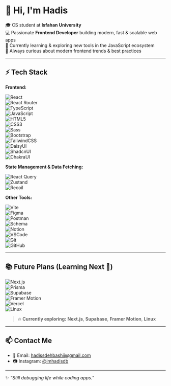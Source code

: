 # 👋 Hi, I'm Hadis  

🎓 CS student at **Isfahan University**  
💻 Passionate **Frontend Developer** building modern, fast & scalable web apps  
📖 Currently learning & exploring new tools in the JavaScript ecosystem  
🚀 Always curious about modern frontend trends & best practices  

---

## ⚡️ Tech Stack  

**Frontend:**  

![React](https://img.shields.io/badge/React-20232A?style=flat&logo=react&logoColor=61DAFB)  
![React Router](https://img.shields.io/badge/React_Router-CA4245?style=flat&logo=reactrouter&logoColor=white)  
![TypeScript](https://img.shields.io/badge/TypeScript-007ACC?style=flat&logo=typescript&logoColor=white)  
![JavaScript](https://img.shields.io/badge/JavaScript-F7DF1E?style=flat&logo=javascript&logoColor=black)  
![HTML5](https://img.shields.io/badge/HTML5-E34F26?style=flat&logo=html5&logoColor=white)  
![CSS3](https://img.shields.io/badge/CSS3-1572B6?style=flat&logo=css3&logoColor=white)  
![Sass](https://img.shields.io/badge/Sass-CC6699?style=flat&logo=sass&logoColor=white)  
![Bootstrap](https://img.shields.io/badge/Bootstrap-7952B3?style=flat&logo=bootstrap&logoColor=white)  
![TailwindCSS](https://img.shields.io/badge/Tailwind_CSS-38B2AC?style=flat&logo=tailwind-css&logoColor=white)  
![DaisyUI](https://img.shields.io/badge/DaisyUI-5A0EF8?style=flat&logo=daisyui&logoColor=white)  
![ShadcnUI](https://img.shields.io/badge/Shadcn_UI-000000?style=flat&logo=shadcnui&logoColor=white)  
![ChakraUI](https://img.shields.io/badge/Chakra_UI-319795?style=flat&logo=chakraui&logoColor=white)  

**State Management & Data Fetching:**  

![React Query](https://img.shields.io/badge/React_Query-FF4154?style=flat&logo=reactquery&logoColor=white)  
![Zustand](https://img.shields.io/badge/Zustand-593D88?style=flat&logo=zustand&logoColor=white)  
![Recoil](https://img.shields.io/badge/Recoil-3578E5?style=flat&logo=recoil&logoColor=white)  

**Other Tools:**  

![Vite](https://img.shields.io/badge/Vite-646CFF?style=flat&logo=vite&logoColor=white)  
![Figma](https://img.shields.io/badge/Figma-F24E1E?style=flat&logo=figma&logoColor=white)  
![Postman](https://img.shields.io/badge/Postman-FF6C37?style=flat&logo=postman&logoColor=white)  
![Schema](https://img.shields.io/badge/Schema-4285F4?style=flat&logo=json&logoColor=white)  
![Notion](https://img.shields.io/badge/Notion-000000?style=flat&logo=notion&logoColor=white)  
![VSCode](https://img.shields.io/badge/VS_Code-0078D4?style=flat&logo=visual-studio-code&logoColor=white)  
![Git](https://img.shields.io/badge/Git-F05032?style=flat&logo=git&logoColor=white)  
![GitHub](https://img.shields.io/badge/GitHub-181717?style=flat&logo=github&logoColor=white)  

---

## 📚 Future Plans (Learning Next 🚀)  

![Next.js](https://img.shields.io/badge/Next.js-000000?style=flat&logo=next.js&logoColor=white)  
![Prisma](https://img.shields.io/badge/Prisma-2D3748?style=flat&logo=prisma&logoColor=white)  
![Supabase](https://img.shields.io/badge/Supabase-3ECF8E?style=flat&logo=supabase&logoColor=white)  
![Framer Motion](https://img.shields.io/badge/Framer_Motion-0055FF?style=flat&logo=framer&logoColor=white)  
![Vercel](https://img.shields.io/badge/Vercel-000000?style=flat&logo=vercel&logoColor=white)  
![Linux](https://img.shields.io/badge/Linux-FCC624?style=flat&logo=linux&logoColor=black)  

> 🔥 **Currently exploring:** **Next.js**, **Supabase**, **Framer Motion**, **Linux**  

---

## 📫 Contact Me  

- 📧 Email: [hadissdehbashii@gmail.com](mailto:hadissdehbashii@gmail.com)  
- 📷 Instagram: [@imhadisdb](https://instagram.com/imhadisdb)  

---

✨ _“Still debugging life while coding apps.”_
